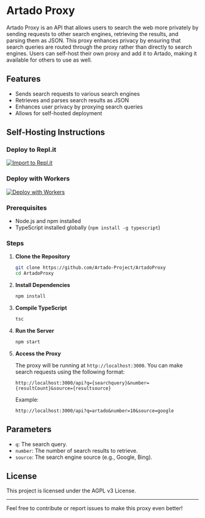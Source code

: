# Artado Proxy

Artado Proxy is an API that allows users to search the web more privately by sending requests to other search engines, retrieving the results, and parsing them as JSON. This proxy enhances privacy by ensuring that search queries are routed through the proxy rather than directly to search engines. Users can self-host their own proxy and add it to Artado, making it available for others to use as well.

## Features

- Sends search requests to various search engines
- Retrieves and parses search results as JSON
- Enhances user privacy by proxying search queries
- Allows for self-hosted deployment

## Self-Hosting Instructions

### Deploy to Repl.it

[![Import to Repl.it](https://img.shields.io/website?color=044A10&down_message=Import%20to%20Replit&label=%20&logo=replit&up_message=Import%20to%20Replit&url=https%3A%2F%2Freplit.com)](https://replit.com/new/github/Artado-Project/ArtadoProxy)

### Deploy with Workers

[![Deploy with Workers](https://deploy.workers.cloudflare.com/button)](https://deploy.workers.cloudflare.com/?url=https://github.com/Artado-Project/ArtadoProxy)
<!--
### Deploy to Heroku

[![Deploy with Heroku](https://www.herokucdn.com/deploy/button.svg)](https://www.heroku.com/deploy?template=https://github.com/Artado-Project/ArtadoProxy)
-->
### Prerequisites

- Node.js and npm installed
- TypeScript installed globally (`npm install -g typescript`)

### Steps

1. **Clone the Repository**

   ```bash
   git clone https://github.com/Artado-Project/ArtadoProxy
   cd ArtadoProxy
   ```

2. **Install Dependencies**

   ```bash
   npm install
   ```

3. **Compile TypeScript**

   ```bash
   tsc
   ```

4. **Run the Server**

   ```bash
   npm start
   ```

5. **Access the Proxy**

   The proxy will be running at `http://localhost:3000`. You can make search requests using the following format:

   ```
   http://localhost:3000/api?q={searchquery}&number={resultCount}&source={resultsource}
   ```

   Example:

   ```
   http://localhost:3000/api?q=artado&number=10&source=google
   ```

## Parameters

- `q`: The search query.
- `number`: The number of search results to retrieve.
- `source`: The search engine source (e.g., Google, Bing).

## License

This project is licensed under the AGPL v3 License.

---

Feel free to contribute or report issues to make this proxy even better!
